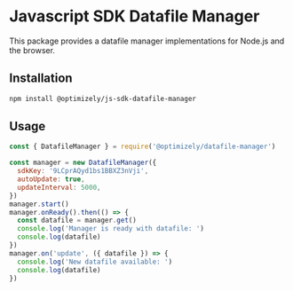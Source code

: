 # Javascript SDK Datafile Manager

This package provides a datafile manager implementations for Node.js and the browser.

## Installation

```sh
npm install @optimizely/js-sdk-datafile-manager
```

## Usage

```js
const { DatafileManager } = require('@optimizely/datafile-manager')

const manager = new DatafileManager({
  sdkKey: '9LCprAQyd1bs1BBXZ3nVji',
  autoUpdate: true,
  updateInterval: 5000,
})
manager.start()
manager.onReady().then(() => {
  const datafile = manager.get()
  console.log('Manager is ready with datafile: ')
  console.log(datafile)
})
manager.on('update', ({ datafile }) => {
  console.log('New datafile available: ')
  console.log(datafile)
})
```
